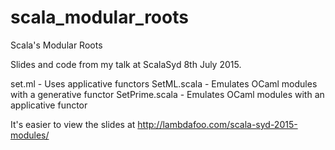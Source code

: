 # scala_modular_roots
Scala's Modular Roots

Slides and code from my talk at ScalaSyd 8th July 2015.

set.ml - Uses applicative functors
SetML.scala - Emulates OCaml modules with a generative functor
SetPrime.scala - Emulates OCaml modules with an applicative functor

It's easier to view the slides at http://lambdafoo.com/scala-syd-2015-modules/
